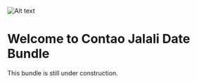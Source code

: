 ![Alt text](docs/logo.png?raw=true "logo")


# Welcome to Contao Jalali Date Bundle
This bundle is still under construction.
